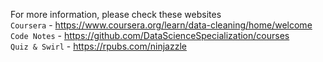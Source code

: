For more information, please check these websites  
`Coursera` - https://www.coursera.org/learn/data-cleaning/home/welcome  
`Code Notes` - https://github.com/DataScienceSpecialization/courses  
`Quiz & Swirl` - https://rpubs.com/ninjazzle  
